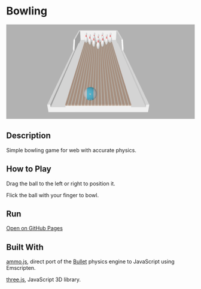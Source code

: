 # Bowling
![Screenshot](screenshot.png)

## Description
Simple bowling game for web with accurate physics.

## How to Play
Drag the ball to the left or right to position it.

Flick the ball with your finger to bowl.

## Run
[Open on GitHub Pages]()

## Built With
[ammo.js](https://github.com/kripken/ammo.js), direct port of the [Bullet](https://github.com/bulletphysics/bullet3) physics engine to JavaScript using Emscripten.

[three.js](https://github.com/mrdoob/three.js), JavaScript 3D library.
